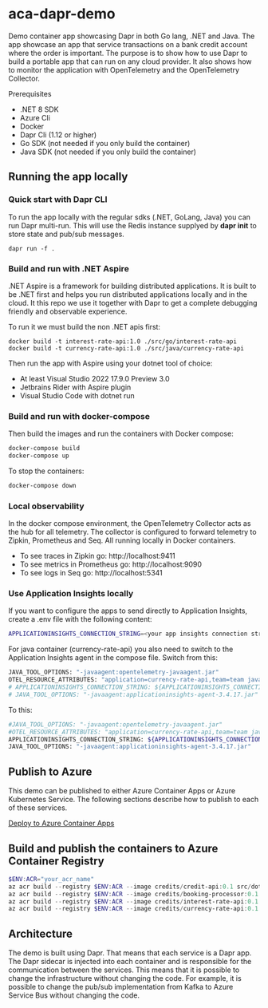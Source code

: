 # aca-dapr-demo
Demo container app showcasing Dapr in both Go lang, .NET and Java. The app showcase an app that service transactions on a bank credit account where the order is important. The purpose is to show how to use Dapr to build a portable app that can run on any cloud provider. It also shows how to monitor the application with OpenTelemetry and the OpenTelemetry Collector.

Prerequisites
* .NET 8 SDK
* Azure Cli
* Docker
* Dapr Cli (1.12 or higher)
* Go SDK (not needed if you only build the container)
* Java SDK (not needed if you only build the container)

## Running the app locally 

### Quick start with Dapr CLI

To run the app locally with the regular sdks (.NET, GoLang, Java) you can run Dapr multi-run.
This will use the Redis instance supplyed by **dapr init** to store state and pub/sub messages.

```pwsh
dapr run -f .
```

### Build and run with .NET Aspire

.NET Aspire is a framework for building distributed applications. It is built to be .NET first and helps you run distributed applications locally and in the cloud. It this repo we use it together with Dapr to get a complete debugging friendly and observable experience.

To run it we must build the non .NET apis first:

```pwsh
docker build -t interest-rate-api:1.0 ./src/go/interest-rate-api
docker build -t currency-rate-api:1.0 ./src/java/currency-rate-api
```

Then run the app with Aspire using your dotnet tool of choice:
* At least Visual Studio 2022 17.9.0 Preview 3.0
* Jetbrains Rider with Aspire plugin
* Visual Studio Code with dotnet run

### Build and run with docker-compose

Then build the images and run the containers with Docker compose:

```bash
docker-compose build
docker-compose up
```

To stop the containers:

```bash
docker-compose down
```

### Local observability

In the docker compose environment, the OpenTelemetry Collector acts as the hub for all telemetry. The collector is configured to forward telemetry to Zipkin, Prometheus and Seq. All running locally in Docker containers.

* To see traces in Zipkin go: http://localhost:9411
* To see metrics in Prometheus go: http://localhost:9090
* To see logs in Seq go: http://localhost:5341

### Use Application Insights locally

If you want to configure the apps to send directly to Application Insights, create a .env file with the following content:

```bash
APPLICATIONINSIGHTS_CONNECTION_STRING=<your app insights connection string>
```

For java container (currency-rate-api) you also need to switch to the Application Insights agent in the compose file.
Switch from this:
```bash
JAVA_TOOL_OPTIONS: "-javaagent:opentelemetry-javaagent.jar"
OTEL_RESOURCE_ATTRIBUTES: "application=currency-rate-api,team=team java"
# APPLICATIONINSIGHTS_CONNECTION_STRING: ${APPLICATIONINSIGHTS_CONNECTION_STRING}
# JAVA_TOOL_OPTIONS: "-javaagent:applicationinsights-agent-3.4.17.jar"
```

To this:
```bash
#JAVA_TOOL_OPTIONS: "-javaagent:opentelemetry-javaagent.jar"
#OTEL_RESOURCE_ATTRIBUTES: "application=currency-rate-api,team=team java"
APPLICATIONINSIGHTS_CONNECTION_STRING: ${APPLICATIONINSIGHTS_CONNECTION_STRING}
JAVA_TOOL_OPTIONS: "-javaagent:applicationinsights-agent-3.4.17.jar"
```

## Publish to Azure

This demo can be published to either Azure Container Apps or Azure Kubernetes Service. The following sections describe how to publish to each of these services.

[Deploy to Azure Container Apps](infrastructure/azure-container-apps/ReadMe.md)

## Build and publish the containers to Azure Container Registry

```powershell
$ENV:ACR="your_acr_name"
az acr build --registry $ENV:ACR --image credits/credit-api:0.1 src/dotnet/credit-api/.
az acr build --registry $ENV:ACR --image credits/booking-processor:0.1 src/dotnet/booking-processor/.
az acr build --registry $ENV:ACR --image credits/interest-rate-api:0.1 src/go/interest-rate-api/.
az acr build --registry $ENV:ACR --image credits/currency-rate-api:0.1 src/java/currency-rate-api/.
```

## Architecture

The demo is built using Dapr. That means that each service is a Dapr app. The Dapr sidecar is injected into each container and is responsible for the communication between the services. This means that it is possible to change the infrastructure without changing the code. For example, it is possible to change the pub/sub implementation from Kafka to Azure Service Bus without changing the code.

